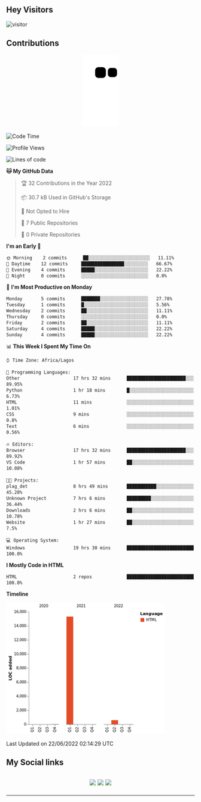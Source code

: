 ## Hey Visitors
![visitor](https://profile-counter.glitch.me/akum2/count.svg)

## Contributions
<p align="center">
  <img src="https://raw.githubusercontent.com/akum2/akum2/output/github-contribution-grid-snake.svg" />
</p>

<!--START_SECTION:waka-->
![Code Time](http://img.shields.io/badge/Code%20Time-21%20hrs%206%20mins-blue)

![Profile Views](http://img.shields.io/badge/Profile%20Views-78-blue)

![Lines of code](https://img.shields.io/badge/From%20Hello%20World%20I%27ve%20Written-16%20Thousand%20lines%20of%20code-blue)

**🐱 My GitHub Data** 

> 🏆 32 Contributions in the Year 2022
 > 
> 📦 30.7 kB Used in GitHub's Storage 
 > 
> 🚫 Not Opted to Hire
 > 
> 📜 7 Public Repositories 
 > 
> 🔑 0 Private Repositories  
 > 
**I'm an Early 🐤** 

```text
🌞 Morning    2 commits      ██░░░░░░░░░░░░░░░░░░░░░░░   11.11% 
🌆 Daytime    12 commits     ████████████████░░░░░░░░░   66.67% 
🌃 Evening    4 commits      █████░░░░░░░░░░░░░░░░░░░░   22.22% 
🌙 Night      0 commits      ░░░░░░░░░░░░░░░░░░░░░░░░░   0.0%

```
📅 **I'm Most Productive on Monday** 

```text
Monday       5 commits      ███████░░░░░░░░░░░░░░░░░░   27.78% 
Tuesday      1 commits      █░░░░░░░░░░░░░░░░░░░░░░░░   5.56% 
Wednesday    2 commits      ██░░░░░░░░░░░░░░░░░░░░░░░   11.11% 
Thursday     0 commits      ░░░░░░░░░░░░░░░░░░░░░░░░░   0.0% 
Friday       2 commits      ██░░░░░░░░░░░░░░░░░░░░░░░   11.11% 
Saturday     4 commits      █████░░░░░░░░░░░░░░░░░░░░   22.22% 
Sunday       4 commits      █████░░░░░░░░░░░░░░░░░░░░   22.22%

```


📊 **This Week I Spent My Time On** 

```text
⌚︎ Time Zone: Africa/Lagos

💬 Programming Languages: 
Other                    17 hrs 32 mins      ██████████████████████░░░   89.95% 
Python                   1 hr 18 mins        █░░░░░░░░░░░░░░░░░░░░░░░░   6.73% 
HTML                     11 mins             ░░░░░░░░░░░░░░░░░░░░░░░░░   1.01% 
CSS                      9 mins              ░░░░░░░░░░░░░░░░░░░░░░░░░   0.8% 
Text                     6 mins              ░░░░░░░░░░░░░░░░░░░░░░░░░   0.56%

🔥 Editors: 
Browser                  17 hrs 32 mins      ██████████████████████░░░   89.92% 
VS Code                  1 hr 57 mins        ██░░░░░░░░░░░░░░░░░░░░░░░   10.08%

🐱‍💻 Projects: 
plag_det                 8 hrs 49 mins       ███████████░░░░░░░░░░░░░░   45.28% 
Unknown Project          7 hrs 6 mins        █████████░░░░░░░░░░░░░░░░   36.44% 
Downloads                2 hrs 6 mins        ██░░░░░░░░░░░░░░░░░░░░░░░   10.78% 
Website                  1 hr 27 mins        ██░░░░░░░░░░░░░░░░░░░░░░░   7.5%

💻 Operating System: 
Windows                  19 hrs 30 mins      █████████████████████████   100.0%

```

**I Mostly Code in HTML** 

```text
HTML                     2 repos             █████████████████████████   100.0%

```


**Timeline**

![Chart not found](https://raw.githubusercontent.com/akum2/akum2/main/charts/bar_graph.png) 


 Last Updated on 22/06/2022 02:14:29 UTC
<!--END_SECTION:waka-->

<h2>My Social links <h2>
<p align="center">
  <a href="https://twitter.com/Okobiona"><img src="https://img.shields.io/badge/twitter-%231DA1F2.svg?style=for-the-badge&logo=Twitter&logoColor=white"></a>
  <a href="https://www.linkedin.com/in/okobi-neris-akum-681bb4199"><img src="https://img.shields.io/badge/linkedin-%230077B5.svg?style=for-the-badge&logo=linkedin&logoColor=white"></a>
  <a href="https://instagram.com/Okobiona"><img src="https://img.shields.io/badge/instagram-%23E4405F.svg?style=for-the-badge&logo=Instagram&logoColor=white"></a>
</p>
<hr>
